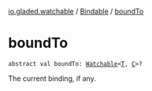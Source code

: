 [io.gladed.watchable](../index.md) / [Bindable](index.md) / [boundTo](./bound-to.md)

# boundTo

`abstract val boundTo: `[`Watchable`](../-watchable/index.md)`<`[`T`](index.md#T)`, `[`C`](index.md#C)`>?`

The current binding, if any.

